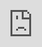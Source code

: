 ```yaml
---
layout: post
date:   2020-04-30
image: "/conflict_urbanism_sp2020/images/extractive_moz/ExtractiveUrbanism_Sites.jpg"
title:  "Extractive Urbanism: Social and Territorial Fragmentation in Mozambibque's Energy Extraction Landscape"
author: "Annie Wu, Chris Zheng, Ting Zhang, Zhou Wu"
---
```

Mozambique’s booming extractive industries have spurred the country’s making of modernity in the post civil war era. Through the lens of urbanism - urban development, foreign investments, infrastructure construction, settlements and resettlements, etc. - this project looks at how the extractive boom is building the country’s economy while characterizing it with spatial and socio economic fragmentation across the national territory.

#### **Overview**  

The conflict this project addresses is extractive urbanism, a model for the development of new cities. Many places rich in natural resources have reaped great benefits by simply exploiting and exporting themselves. Urban construction of these places is aiming to reinforce this low-cost money-making cycle, called extractive urbanism.

Africa’s urban population will almost triple in the coming 35 years, with more than 1.3 billion Africans living in cities by 2050. But the initial driving force of these urban growths is more a desire to find a fiscal reservoir from external capital than a natural increasing demand. And it is in this particular development form of foreign investment orientation that African cities are rising from the ground up. Mozambique is one of the shining stars. The country’s economy has taken off from relying on foreign direct investment, which is now turning into controlling domestic resources and making profits by exporting them abroad.

Nearly 70 percent of capital flows in exports come from the mining and mining supporting industries, logistics, energy-producing, etc. And the spatial byproducts of this economic model is the rising of Mozambique’s new cities. Tete, Palma, Cuamba, Montepuez, Mulevala, Manica, and Chibuto, etc, are all those names that are spatially aligned with the large mining and mining serving companies. But for these companies, only less than 40% of them are owned by Mozambicans.

Moreover, In terms of annual profits, most of the highest value-creating ones do not belong to Mozambicans. For the largest aluminum mining company Mozal in Mozambique, “Initial investment in Mozal amounted to 40% of GDP but only created around 1,500 direct jobs, with nearly one third held by foreigners”, and “it is estimated that from the US$1.2 billion revenue posted per year, only US$200 million enters the Mozambican economy ”. And the ratio of Mozambican people living under the basic poverty line is a stunning 46.1 percent.

<div class="iframe-column"><iframe src="https://tz2436.github.io/ExtractiveUrbanism/index.html" style="position:absolute;top:0;left:0;width:100%;height:100%;" frameborder="0"></iframe></div>
&nbsp;
&nbsp;
&nbsp;

#### **City Scale Research | Moatize, Tete Province, Mozambique**  
**Brief Introduction of Coal Mining**  
In Mozambique, coal mining is the fastest growing industrial segment. Significant reserves of coking coal have been discovered in the Tete province, which have attracted numbers of prominent foreign mining companies. According to Business Monitor International Report, coal production in Mozambique has been rapidly increasing since 2009. And make Mozambique itself rank among the top 10 largest coal production and export countries in the world.

![description of image](/conflict_urbanism_sp2020/images/extractive_moz/Moatize_06.jpg)
&nbsp;

**Foreign Investment in Coal Related Infrastructure**  
Not only focusing on the development of mines in the country, key infrastructure would also be invested and constructed to facilitate export of mining commodities. There are two developing railroad projects which Brazilian Company Vale Mining has invested— the Sena railroad project and the Nacala corridor. Both are mainly serving for transporting coal or other products for export from the Moatize mine to the seaport like City Beira and Nacala for exports, instead of passenger use.

![description of image](/conflict_urbanism_sp2020/images/extractive_moz/Moatize_01.jpg)  
&nbsp;

**Land Acquisition Conflicts**  
Tete Province, located at northwestern of Mozambique, is a "commodity extraction frontier" rich in coal. It holds an approximately 23 billion tons of mostly untapped coal reserves, with the natural resource boom still in its early stages. Mining concessions and exploration licenses approved by the government cover around thirty-four percent of Tete province land. Including licenses pending approval, around sixty percent of the province's land are covered. Zooming into Moatize District of Tete, around ninety percent of the district’s land is divided and licensed to FDI.

![description of image](/conflict_urbanism_sp2020/images/extractive_moz/Moatize_02.jpg)   
&nbsp;
![description of image](/conflict_urbanism_sp2020/images/extractive_moz/Moatize_03.jpg)  
&nbsp;

**Resource Access Rights and Resettlements**  
As two major extraction companies, Vale Mining and Rio Tinto have been producing coal from the Moatize mine since 2009 and planned to have further expansion. Due to the current extraction and expansion, many families have been displaced. Over a thousand families resettled approximately 60 km away from the Moatize coal mining site.
The local population of Tete province has suffered from this coal boom led by the foreign companies, since large-scale resettlements have been taking place. As a result, the communities have faced disruptions in accessing food, water, and work.
Living conditions have decreased drastically, as many farming households who had “previously been living along a river” and were therefore “self-sufficient”, have now been resettled to sites far away from the markets in Moatize, with agricultural land of  “uneven quality and unreliable access to water”. Food insecurity and dependence on food assistance provided by the mining companies has become a serious issue for the families.

![description of image](/conflict_urbanism_sp2020/images/extractive_moz/Moatize_04.gif)  
&nbsp;
![description of image](/conflict_urbanism_sp2020/images/extractive_moz/Moatize_06.gif)
&nbsp;
&nbsp;
&nbsp;

#### **City Scale Research | Cabo Delgado Province, Mozambique**  
**Cabo Delgado | Revuma Gas Fields**  
In 2010, large reserves of natural gas were discovered in the Rovuma Basin, the offshore area of Cabo Delgado Province, northern Mozambique, which attracted a lot of foreign investment and will make Mozambique the third largest country of Liquefied Natural Gas (LNG). There are also future plans for pipeline and natural gas plants, yet it remains unknown who will invest in this development. However, the existing pipeline plan in Maputo is going to transport huge natural gas to South Africa.  

![description of image](/conflict_urbanism_sp2020/images/extractive_moz/Cabo_01.jpg)  
&nbsp;

**Cabo Delgado | Licensed Gas Areas**  
The Gas Fields were divided into onshore and offshore 6 areas held by different foreign companies, and a lot of those are owned by foreign governments. In each area, Mozambique holds 10-15 percent shares, but none of the areas is operated by Mozambique. In fact, most of LNG will be shipped to those countries instead of being locally used. To support the LNG production, an onshore facility will be constructed, which is projected to influence over 10,000 People.  

![description of image](/conflict_urbanism_sp2020/images/extractive_moz/Cabo_02.jpg)  
&nbsp;
<div class="iframe-column"><iframe src="https://tz2436.github.io/ExtractiveUrbanism/Test.html" style="position:absolute;top:0;left:0;width:100%;height:100%;" frameborder="0"></iframe></div>
&nbsp;

**Afungi LNG Plant | Resettlement Plan**  
A Resettlement plan was made for the construction of  the LNG plant, over 500 households are expected to be physically resettled and another 1000 are expected to lose access to their economic resource. The replacement village is located at the marginal area of the plant, but the replacement agricultural land will be 10-15 km away, and there is a delay in this process while the replacement village is being constructed now.  

![description of image](/conflict_urbanism_sp2020/images/extractive_moz/Cabo_03.jpg)  
&nbsp;

**Afungi LNG Plant | Loss of Main Source of Livelihoods**  
Among the displaced households, 51% are engaging in fishing, and in coastal villages, the number can be more than 80%. This map shows the vessel fishing and intertidal collecting points as well as the home ports. The restricted marine area will have a huge impact on those fishing grounds.  

![description of image](/conflict_urbanism_sp2020/images/extractive_moz/Cabo_04.jpg)
&nbsp;

**Afungi LNG Plant | Development in Place**  
As part of the resettlement plan, the project promised to provide more social services to the local people, However, there are concerns that the construction of the facilities is happening much faster than that of their supporting social services, which can be true through the satellite images.  

![description of image](/conflict_urbanism_sp2020/images/extractive_moz/Cabo_05.gif)  
&nbsp;

**Cabo Delgado | Emerging Insurgency**  
Apart from the loss of livelihoods, there are also rising security concerns about the emerging attacks since 2017. A series of attacks by Islamist extremists on the civilians have causing dozens people killed. In 2019, they started to target LNG projects. The big companies have been seeking more troops from the government for protection. The ongoing conflict between the insurgents and the military forces have been bringing more pressure to the people who already have a relatively low socio-economic background in the poorest region. People are afraid of going to their fields, and the displaced households with a far allocated field will face potential starvation.  

![description of image](/conflict_urbanism_sp2020/images/extractive_moz/Cabo_06.jpg)  
&nbsp;
&nbsp;
&nbsp;

#### **Infrastructure Research | Cahora Bassa Dam**  
Similar to the extraction industries, large-scale supporting infrastructures in Mozambique are often built by foreign capitals. They are mostly done as a point-to-point model, in favor of lowering the cost of transportation and export of the extracted resources, thus often flying through a great area of territory without any connection to the surroundings.  

**Power Generation and Distribution**  
The electricity system is one of the examples. In 2014, the country generated 2,626 MW electricity, of which 79% are contributed by the hydropower at Cahora Bassa dam in Tete Province. At 187 gigawatts, Mozambique has the largest power generation potential in Southern Africa from untapped coal, hydro, gas, wind and solar resources. Mozambique is a major exporter of hydropower, coal and natural gas, with the aim of becoming southern Africa’s energy hub.

On the other hand, Mozambique faces substantial challenges in reaching its goal of universal energy access. Its energy access rate is among the lowest of sub-Saharan countries. In a planned future, Mozambique will still sell most of its energy output to South Africa and the Southern African Power Pool, with only a small portion remaining for domestic consumption.

![description of image](/conflict_urbanism_sp2020/images/extractive_moz/Power_GenDist.jpg)  
&nbsp;

**Domestic Power Access**  
Despite the outsized energy generation, there’s a huge gap between the demand and the distribution. Extraction and export segments are among the top priorities of power supply while the whole system is struggling with the existing highly subsidized tariffs.

There are 4.1 million households with no power access in Mozambique. The current access rate for residence is 29%. This number is 57% in urban areas and 15% in rural areas, yet only 36.5% of the country’s people live in a city.

<iframe frameborder="0" class="juxtapose" width="100%" height="3132" src="https://cdn.knightlab.com/libs/juxtapose/latest/embed/index.html?uid=858c6230-9313-11ea-a879-0edaf8f81e27"></iframe>
&nbsp;

**Cahora Bassa | Inbalanced Energy Distribution**  
At the heart of Mozambique’s energy system is Cahora Bassa, the giant hydroelectric dam on the Zambezi River in Tete province, opened in 1977. As a colonial legacy, this project is ﬁnanced by foreign investors and the guaranteed sale of electricity to South Africa at below-market prices, in exchange for its support in the colonial war.

In the post civil war era, Cahora Bassa was taken over by the Mozambique government and rendered as a symbol of national identity - ‘o orgulho de Moçambique (the pride of Mozambique)’.

But as a major source of revenue income, annually 70% of the dam’s output has been committed to South Africa’s Eskom utility under a long-term agreement through 2029. A large portion of that is later reimported to Mozambique to serve large extraction industries owned by foreign shareholders. Beyond that, the country plans to expand sales to Malawi, Zambia and Tanzania. This all happens with a majority of the domestic population still having no access to electricity.

![description of image](/conflict_urbanism_sp2020/images/extractive_moz/CahoraBassa.jpg)  
&nbsp;
&nbsp;
&nbsp;
&nbsp;
&nbsp;
&nbsp;

#### **References:**  
1. Amanam, Usua, “Natural Gas in East Africa: Domestic and Regional Use”, Stanford University, 2017.
1. Kirshner, Joshua, Marcus Power, “Mining and extractive urbanism: Post Development in a Mozambican boomtown”, Geoforum, 61 (2015) 67–78.
1. Noorloos, Femke, Marjan Kloosterboer, “Africa’s new cities: The contested future of urbanization” Urban Studies. 55(2018): 1223–1241.
1. Perrotton, Florian and Massol, Olivier, “Rate-of-Return Regulation to Unlock Natural Gas Pipeline Deployment: Insights from a Mozambican Project”, USAEE Working Paper, 08(2018), No. 18-353, SSRN: https://ssrn.com/abstract=3225143.
1. Rawoot, Ilham, “Gas-rich Mozambique may be headed for a disaster”, 2020.
1. Santley, David, Robert Schlotterer, Anton Eberhard, “Harnessing African Natural Gas: A New Opportunity for Africa's Energy Agenda?”, 2014.
1. Shannon, Murtah, “Who Controls the City in the Global Urban Era? Mapping the Dimensions of Urban Geopolitics in Beira City, Mozambique”, Land 8(2019): 37.
1. CFM- Ports and railways of Mozambique, EP financial statements”, 2012.
1. “Final resettlement plan”, Mozambique gas development, 2016.
1. “Mozambique power plant”, Africa Infrastructure Country Diagnostics (AICO), World Bank Group, 2009.
1. “Mozambique: Mining Resettlements Disrupt Food: water, government and mining companies should remedy problems, add protections”, Human Rights Watch, 2013.
1. “Oil and gas investments in Palma District, Mozambique: findings from a local context analysis”, Shared Value Foundation and LANDac, 2019.
1. “Resources & Energy Statistics Annual”, Bureau of Resources and Energy, Mozambique, 2012.
1. “Sub-Saharan Africa - Electricity Transmission Network”, World Bank Group, 2018.
1. “‘What a house without food?’, Mozambique’s coal mining boom and resettlement”, Human Rights Watch, 2012.
1. Center for International Earth Science Information Network, Columbia university, http://www.ciesin.org/.
1. WorldPop, https://www.worldpop.org/.
